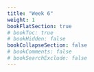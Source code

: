```yaml
---
title: "Week 6"
weight: 1
bookFlatSection: true
# bookToc: true
# bookHidden: false
bookCollapseSection: false
# bookComments: false
# bookSearchExclude: false
---
```

